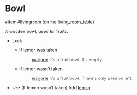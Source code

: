 # Bowl

#item #livingroom (on the [living_room_table](living_room_table.md))

A wooden bowl, used for fruits.

- Look
	- If lemon was taken
		
		> [marjorie](../characters/marjorie.md)
		> It's a fruit bowl. It's empty.
	- If lemon wasn't taken
		
		> [marjorie](../characters/marjorie.md)
		> It's a fruit bowl. There's only a lemon left.
- Use (If lemon wasn't taken)
	Add [lemon](lemon.md)
